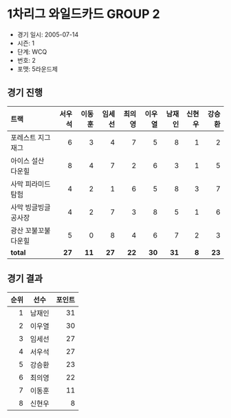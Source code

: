 # 1차리그 와일드카드 GROUP 2

- 경기 일시: 2005-07-14
- 시즌: 1
- 단계: WCQ
- 번호: 2
- 포맷: 5라운드제





## 경기 진행

| 트랙 | 서우석 | 이동훈 | 임세선 | 최의영 | 이우열 | 남재인 | 신현우 | 강승환 |
|:---|---:|---:|---:|---:|---:|---:|---:|---:|
| 포레스트 지그재그 | 6 | 3 | 4 | 7 | 5 | 8 | 1 | 2 |
| 아이스 설산 다운힐 | 8 | 4 | 7 | 2 | 6 | 3 | 1 | 5 |
| 사막 피라미드 탐험 | 4 | 2 | 1 | 6 | 5 | 8 | 3 | 7 |
| 사막 빙글빙글 공사장 | 4 | 2 | 7 | 3 | 8 | 5 | 1 | 6 |
| 광산 꼬불꼬불 다운힐 | 5 | 0 | 8 | 4 | 6 | 7 | 2 | 3 |
| __total__ | __27__ | __11__ | __27__ | __22__ | __30__ | __31__ | __8__ | __23__ |




## 경기 결과

| 순위 | 선수 | 포인트 |
|---:|:---:|---:|
| 1 | 남재인 | 31 |
| 2 | 이우열 | 30 |
| 3 | 임세선 | 27 |
| 4 | 서우석 | 27 |
| 5 | 강승환 | 23 |
| 6 | 최의영 | 22 |
| 7 | 이동훈 | 11 |
| 8 | 신현우 | 8 |

